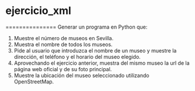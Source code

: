 # ejercicio_xml
===============
Generar un programa en Python que:
1. Muestre el número de museos en Sevilla.
2. Muestra el nombre de todos los museos.
3. Pide al usuario que introduzca el nombre de un museo y muestre la dirección, el teléfono y el horario del museo elegido.
4. Aprovechando el ejercicio anterior, muestra del mismo museo la url de la página web oficial y de su foto principal.
5. Muestre la ubicación del museo seleccionado utilizando OpenStreetMap.

